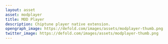 ```yaml
---
layout: asset
asset: modplayer
title: MOD Player
description: Chiptune player native extension.
opengraph_image: https://defold.com/images/assets/modplayer-thumb.png
twitter_image: https://defold.com/images/assets/modplayer-thumb.png
---
```

